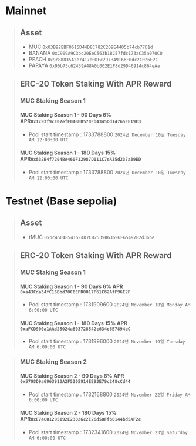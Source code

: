 # Mainnet
>## Asset
> * MUC `0x03B92EBF0615D44D8C782C209E4405b74cb77D1d`
> * BANANA `0xC909A9C3bc20EeC563b18C57fdc173aC35a070C0`
> * PEACH `0x9c88835A2e7417e0DFc297B49166E0dc2C026E2C`
> * PAPAYA `0x96b75c62439A48A0b002E1F8d29D46914c864eAa`

> ## ERC-20 Token Staking With APR Reward
> ### MUC Staking Season 1
> #### MUC Staking Season 1 - 90 Days 6% APR`0x1c93f9cE07efF04BEB578Fb4345Dd14765EE19E3`
> * Pool start timestamp : 1733788800 `2024년 December 10일 Tuesday AM 12:00:00 UTC`
> #### MUC Staking Season 1 - 180 Days 15% APR`0x832B4f7204BA460F12987D111C7eA35d237a39ED`
> * Pool start timestamp : 1733788800 `2024년 December 10일 Tuesday AM 12:00:00 UTC`


# Testnet (Base sepolia)
>## Asset
> * tMUC `0xbc450485415E4D7CB2539B63696E65497B2d36be`

> ## ERC-20 Token Staking With APR Reward
> ### MUC Staking Season 1
> #### MUC Staking Season 1 - 90 Days 6% APR `0xa43Cda34fC16Bbd70C6EFD0017F61C82AfF96E2F`
> * Pool start timestamp : 1731909600 `2024년 November 18일 Monday AM 6:00:00 UTC`
> #### MUC Staking Season 1 - 180 Days 15% APR `0xaFCD900a1AAd25024a803728542c634c6E7894eC`
> * Pool start timestamp : 1731996000 `2024년 November 19일 Tuesday AM 6:00:00 UTC`

> ### MUC Staking Season 2
> #### MUC Staking Season 2 - 90 Days 6% APR `0x5798D9a6963918A2F5205914EE93E79c248cCd44`
> * Pool start timestamp : 1732168800 `2024년 November 22일 Friday AM 6:00:00 UTC`
> #### MUC Staking Season 2 - 180 Days 15% APR`0xE7eC01295192E23026c2E26d50Ffb0144bd5AF2c`
> * Pool start timestamp : 1732341600 `2024년 November 23일 Saturday AM 6:00:00 UTC`